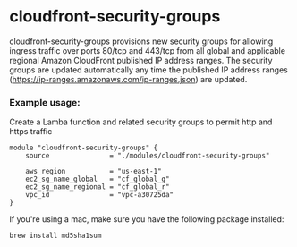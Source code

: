 # cloudfront-security-groups
cloudfront-security-groups provisions new security groups for allowing ingress traffic over ports 80/tcp and 443/tcp from all global and applicable regional Amazon CloudFront published IP address ranges. The security groups are updated automatically any time the published IP address ranges (https://ip-ranges.amazonaws.com/ip-ranges.json) are updated.

### Example usage:
Create a Lamba function and related security groups to permit http and https traffic 
```
module "cloudfront-security-groups" {
    source               = "./modules/cloudfront-security-groups"

    aws_region           = "us-east-1"
    ec2_sg_name_global   = "cf_global_g"
    ec2_sg_name_regional = "cf_global_r"
    vpc_id               = "vpc-a30725da"
}
```

If you're using a mac, make sure you have the following package installed:
```
brew install md5sha1sum
```
